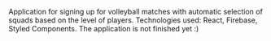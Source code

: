 Application for signing up for volleyball matches with automatic selection of squads based on the level of players.
Technologies used: React, Firebase, Styled Components. The application is not finished yet :)
